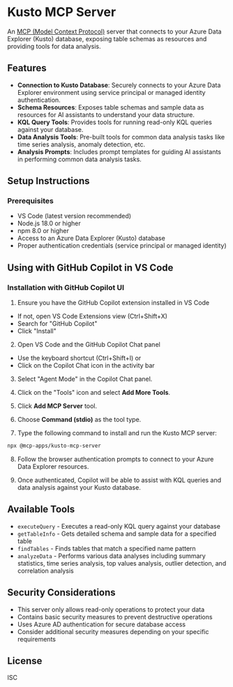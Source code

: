 # Kusto MCP Server

An [MCP (Model Context Protocol)](https://modelcontextprotocol.io/) server that connects to your Azure Data Explorer (Kusto) database, exposing table schemas as resources and providing tools for data analysis.

## Features

- **Connection to Kusto Database**: Securely connects to your Azure Data Explorer environment using service principal or managed identity authentication.
- **Schema Resources**: Exposes table schemas and sample data as resources for AI assistants to understand your data structure.
- **KQL Query Tools**: Provides tools for running read-only KQL queries against your database.
- **Data Analysis Tools**: Pre-built tools for common data analysis tasks like time series analysis, anomaly detection, etc.
- **Analysis Prompts**: Includes prompt templates for guiding AI assistants in performing common data analysis tasks.

## Setup Instructions

### Prerequisites

- VS Code (latest version recommended)
- Node.js 18.0 or higher
- npm 8.0 or higher
- Access to an Azure Data Explorer (Kusto) database
- Proper authentication credentials (service principal or managed identity)

## Using with GitHub Copilot in VS Code

### Installation with GitHub Copilot UI

1. Ensure you have the GitHub Copilot extension installed in VS Code
  - If not, open VS Code Extensions view (Ctrl+Shift+X)
  - Search for "GitHub Copilot"
  - Click "Install"

2. Open VS Code and the GitHub Copilot Chat panel
  - Use the keyboard shortcut (Ctrl+Shift+I) or
  - Click on the Copilot Chat icon in the activity bar

3. Select "Agent Mode" in the Copilot Chat panel.

4. Click on the "Tools" icon and select **Add More Tools**.

5. Click **Add MCP Server** tool.

6. Choose **Command (stdio)** as the tool type.

7. Type the following command to install and run the Kusto MCP server:
  ```bash
  npx @mcp-apps/kusto-mcp-server
  ```

8. Follow the browser authentication prompts to connect to your Azure Data Explorer resources.

9. Once authenticated, Copilot will be able to assist with KQL queries and data analysis against your Kusto database.

## Available Tools

- `executeQuery` - Executes a read-only KQL query against your database
- `getTableInfo` - Gets detailed schema and sample data for a specified table
- `findTables` - Finds tables that match a specified name pattern
- `analyzeData` - Performs various data analyses including summary statistics, time series analysis, top values analysis, outlier detection, and correlation analysis

## Security Considerations

- This server only allows read-only operations to protect your data
- Contains basic security measures to prevent destructive operations
- Uses Azure AD authentication for secure database access
- Consider additional security measures depending on your specific requirements

## License

ISC